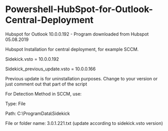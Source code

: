# Powershell-HubSpot-for-Outlook-Central-Deployment
Hubspot for Outlook 10.0.0.192 - Program downloaded from Hubspot 05.08.2019

Hubspot Installation for central deployment, for example SCCM. 


Sidekick.vsto = 10.0.0.192

Sidekick_previous_update.vsto = 10.0.0.166

Previous update is for uninstallation purposes. Change to your version or just comment out that part of the script


For Detection Method in SCCM, use: 

Type: File

Path: C:\ProgramData\Sidekick

File or folder name: 3.0.1.221.txt (update according to sidekick.vsto version)
